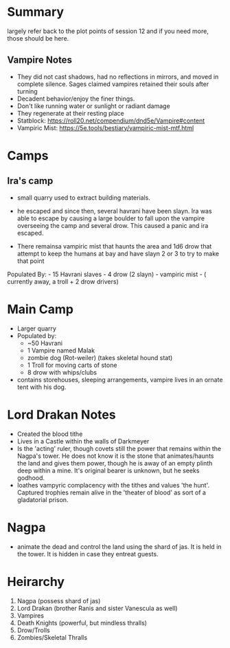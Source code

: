 # Summary

largely refer back to the plot points of session 12 and if you need more, those should be here.

## Vampire Notes

- They did not cast shadows, had no reflections in mirrors, and moved in complete silence. Sages claimed vampires retained their souls after turning
- Decadent behavior/enjoy the finer things.
- Don't like running water or sunlight or radiant damage
- They regenerate at their resting place
- Statblock: https://roll20.net/compendium/dnd5e/Vampire#content
- Vampiric Mist: https://5e.tools/bestiary/vampiric-mist-mtf.html

# Camps

## Ira's camp

- small quarry used to extract building materials.
- he escaped and since then, several havrani have been slayn. Ira was able to escape by causing a large boulder to fall upon the vampire overseeing the camp and several drow. This caused a panic and ira escaped.

- There remainsa vampiric mist that haunts the area and 1d6 drow that attempt to keep the humans at bay and have slayn 2 or 3 to try to make that point

Populated By:
    - 15 Havrani slaves
    - 4 drow (2 slayn)
    - vampiric mist
    - ( currently away, a troll + 2 drow drivers)


# Main Camp

- Larger quarry
- Populated by:
    - ~50 Havrani
    - 1 Vampire named Malak
    - zombie dog (Rot-weiler) (takes skeletal hound stat)
    - 1 Troll for moving carts of stone
    - 8 drow with whips/clubs
- contains storehouses, sleeping arrangements, vampire lives in an ornate tent with his dog. 

# Lord Drakan Notes

- Created the blood tithe
- Lives in a Castle within the walls of Darkmeyer
- Is the 'acting' ruler, though covets still the power that remains within the Nagpa's tower. He does not know it is the stone that animates/haunts the land and gives them power, though he is away of an empty plinth deep within a mine. It's original bearer is unknown, but he seeks godhood.
- loathes vampyric complacency with the tithes and values 'the hunt'. Captured trophies remain alive in the 'theater of blood' as sort of a gladatorial prison.

# Nagpa

- animate the dead and control the land using the shard of jas. It is held in the tower. It is hidden in case they entreat guests.

# Heirarchy

1. Nagpa (possess shard of jas)
2. Lord Drakan (brother Ranis and sister Vanescula as well)
3. Vampires
4. Death Knights (powerful, but mindless thralls)
5. Drow/Trolls
6. Zombies/Skeletal Thralls